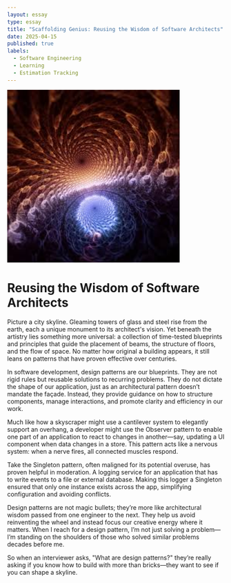 ```yaml
---
layout: essay
type: essay
title: "Scaffolding Genius: Reusing the Wisdom of Software Architects"
date: 2025-04-15
published: true
labels:
  - Software Engineering
  - Learning
  - Estimation Tracking
---
```

<img width="400px" class="rounded float-start pe-4" src="../img/fractal.jpg">

# Reusing the Wisdom of Software Architects

Picture a city skyline. Gleaming towers of glass and steel rise from the earth, each a unique monument to its architect's vision. Yet beneath the artistry lies something more universal: a collection of time-tested blueprints and principles that guide the placement of beams, the structure of floors, and the flow of space. No matter how original a building appears, it still leans on patterns that have proven effective over centuries.

In software development, design patterns are our blueprints. They are not rigid rules but reusable solutions to recurring problems. They do not dictate the shape of our application, just as an architectural pattern doesn’t mandate the façade. Instead, they provide guidance on how to structure components, manage interactions, and promote clarity and efficiency in our work.

Much like how a skyscraper might use a cantilever system to elegantly support an overhang, a developer might use the Observer pattern to enable one part of an application to react to changes in another—say, updating a UI component when data changes in a store. This pattern acts like a nervous system: when a nerve fires, all connected muscles respond.

Take the Singleton pattern, often maligned for its potential overuse, has proven helpful in moderation. A logging service for an application that has to write events to a file or external database. Making this logger a Singleton ensured that only one instance exists across the app, simplifying configuration and avoiding conflicts.

Design patterns are not magic bullets; they’re more like architectural wisdom passed from one engineer to the next. They help us avoid reinventing the wheel and instead focus our creative energy where it matters. When I reach for a design pattern, I’m not just solving a problem—I’m standing on the shoulders of those who solved similar problems decades before me.

So when an interviewer asks, "What are design patterns?" they’re really asking if you know how to build with more than bricks—they want to see if you can shape a skyline.
